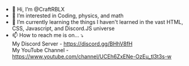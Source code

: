 - 👋 Hi, I’m @CraftRBLX
- 👀 I’m interested in Coding, physics, and math
- 🌱 I’m currently learning the things I haven't learned in the vast HTML, CSS, Javascript, and Discord.JS universe
- 📫 How to reach me is on... ⤵<br>
My Discord Server - https://discord.gg/BHhV8fH<br>
My YouTube Channel - https://www.youtube.com/channel/UCEh6ZxENe-OzEu_tl3t3s-w<br>

